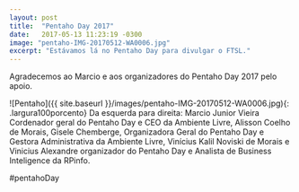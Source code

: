 ```yaml
---
layout: post
title:  "Pentaho Day 2017"
date:   2017-05-13 11:23:19 -0300
image: "pentaho-IMG-20170512-WA0006.jpg"
excerpt: "Estávamos lá no Pentaho Day para divulgar o FTSL."
---
```

Agradecemos ao Marcio e aos organizadores do Pentaho Day 2017 pelo apoio.

![Pentaho]({{ site.baseurl }}/images/pentaho-IMG-20170512-WA0006.jpg){: .largura100porcento}
Da esquerda para direita: Marcio Junior Vieira Cordenador geral do Pentaho Day e CEO da Ambiente Livre, Alisson Coelho de Morais, Gisele Chemberge, Organizadora Geral do Pentaho Day e Gestora Administrativa da Ambiente Livre, Vinícius Kalil Noviski de Morais e Vinicius Alexandre organizador do Pentaho Day e Analista de Business Inteligence da RPinfo.

#pentahoDay
